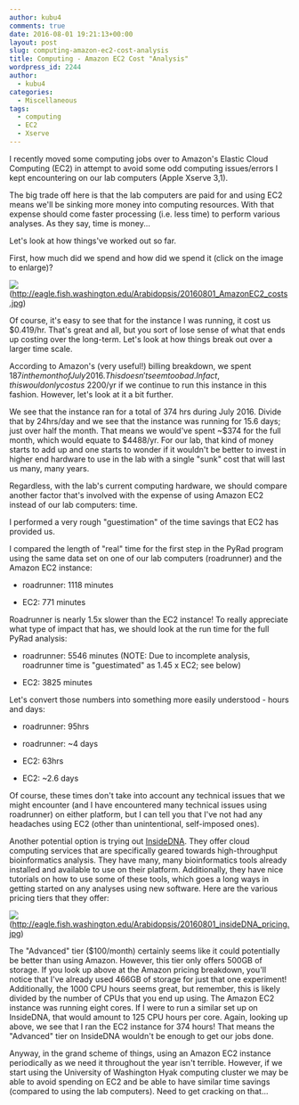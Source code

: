 ```yaml
---
author: kubu4
comments: true
date: 2016-08-01 19:21:13+00:00
layout: post
slug: computing-amazon-ec2-cost-analysis
title: Computing - Amazon EC2 Cost "Analysis"
wordpress_id: 2244
author:
  - kubu4
categories:
  - Miscellaneous
tags:
  - computing
  - EC2
  - Xserve
---
```


I recently moved some computing jobs over to Amazon's Elastic Cloud Computing (EC2) in attempt to avoid some odd computing issues/errors I kept encountering on our lab computers (Apple Xserve 3,1).

The big trade off here is that the lab computers are paid for and using EC2 means we'll be sinking more money into computing resources. With that expense should come faster processing (i.e. less time) to perform various analyses. As they say, time is money...

Let's look at how things've worked out so far.



First, how much did we spend and how did we spend it (click on the image to enlarge)?

![](https://eagle.fish.washington.edu/Arabidopsis/20160801_AmazonEC2_costs.jpg)(http://eagle.fish.washington.edu/Arabidopsis/20160801_AmazonEC2_costs.jpg)



Of course, it's easy to see that for the instance I was running, it cost us $0.419/hr. That's great and all, but you sort of lose sense of what that ends up costing over the long-term. Let's look at how things break out over a larger time scale.

According to Amazon's (very useful!) billing breakdown, we spent $187 in the month of July 2016. This doesn't seem too bad. In fact, this would only cost us ~$2200/yr if we continue to run this instance in this fashion. However, let's look at it a bit further.

We see that the instance ran for a total of 374 hrs during July 2016. Divide that by 24hrs/day and we see that the instance was running for 15.6 days; just over half the month. That means we would've spent ~$374 for the full month, which would equate to $4488/yr. For our lab, that kind of money starts to add up and one starts to wonder if it wouldn't be better to invest in higher end hardware to use in the lab with a single "sunk" cost that will last us many, many years.

Regardless, with the lab's current computing hardware, we should compare another factor that's involved with the expense of using Amazon EC2 instead of our lab computers: time.

I performed a very rough "guestimation" of the time savings that EC2 has provided us.



I compared the length of "real" time for the first step in the PyRad program using the same data set on one of our lab computers (roadrunner) and the Amazon EC2 instance:





  * roadrunner: 1118 minutes



  * EC2: 771 minutes








Roadrunner is nearly 1.5x slower than the EC2 instance! To really appreciate what type of impact that has, we should look at the run time for the full PyRad analysis:





  * roadrunner: 5546 minutes (NOTE: Due to incomplete analysis, roadrunner time is "guestimated" as 1.45 x EC2; see below)



  * EC2: 3825 minutes








Let's convert those numbers into something more easily understood - hours and days:





  * roadrunner: 95hrs



  * roadrunner: ~4 days



  * EC2: 63hrs



  * EC2: ~2.6 days








Of course, these times don't take into account any technical issues that we might encounter (and I have encountered many technical issues using roadrunner) on either platform, but I can tell you that I've not had any headaches using EC2 (other than unintentional, self-imposed ones).



Another potential option is trying out [InsideDNA](https://insidedna.me). They offer cloud computing services that are specifically geared towards high-throughput bioinformatics analysis. They have many, many bioinformatics tools already installed and available to use on their platform. Additionally, they have nice tutorials on how to use some of these tools, which goes a long ways in getting started on any analyses using new software. Here are the various pricing tiers that they offer:



![](https://eagle.fish.washington.edu/Arabidopsis/20160801_insideDNA_pricing.jpg)(http://eagle.fish.washington.edu/Arabidopsis/20160801_insideDNA_pricing.jpg)





The "Advanced" tier ($100/month) certainly seems like it could potentially be better than using Amazon. However, this tier only offers 500GB of storage. If you look up above at the Amazon pricing breakdown, you'll notice that I've already used 466GB of storage for just that one experiment! Additionally, the 1000 CPU hours seems great, but remember, this is likely divided by the number of CPUs that you end up using. The Amazon EC2 instance was running eight cores. If I were to run a similar set up on InsideDNA, that would amount to 125 CPU hours per core. Again, looking up above, we see that I ran the EC2 instance for 374 hours! That means the "Advanced" tier on InsideDNA wouldn't be enough to get our jobs done.



Anyway, in the grand scheme of things, using an Amazon EC2 instance periodically as we need it throughout the year isn't terrible. However, if we start using the University of Washington Hyak computing cluster we may be able to avoid spending on EC2 and be able to have similar time savings (compared to using the lab computers). Need to get cracking on that...
